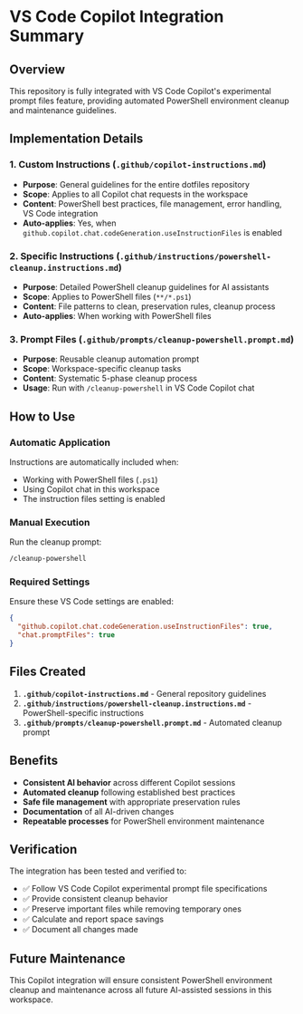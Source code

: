 # VS Code Copilot Integration Summary

## Overview

This repository is fully integrated with VS Code Copilot's experimental prompt files feature, providing automated PowerShell environment cleanup and maintenance guidelines.

## Implementation Details

### 1. Custom Instructions (`.github/copilot-instructions.md`)

- **Purpose**: General guidelines for the entire dotfiles repository
- **Scope**: Applies to all Copilot chat requests in the workspace
- **Content**: PowerShell best practices, file management, error handling, VS Code integration
- **Auto-applies**: Yes, when `github.copilot.chat.codeGeneration.useInstructionFiles` is enabled

### 2. Specific Instructions (`.github/instructions/powershell-cleanup.instructions.md`)

- **Purpose**: Detailed PowerShell cleanup guidelines for AI assistants
- **Scope**: Applies to PowerShell files (`**/*.ps1`)
- **Content**: File patterns to clean, preservation rules, cleanup process
- **Auto-applies**: When working with PowerShell files

### 3. Prompt Files (`.github/prompts/cleanup-powershell.prompt.md`)

- **Purpose**: Reusable cleanup automation prompt
- **Scope**: Workspace-specific cleanup tasks
- **Content**: Systematic 5-phase cleanup process
- **Usage**: Run with `/cleanup-powershell` in VS Code Copilot chat

## How to Use

### Automatic Application

Instructions are automatically included when:

- Working with PowerShell files (`.ps1`)
- Using Copilot chat in this workspace
- The instruction files setting is enabled

### Manual Execution

Run the cleanup prompt:

```bash
/cleanup-powershell
```

### Required Settings

Ensure these VS Code settings are enabled:

```json
{
  "github.copilot.chat.codeGeneration.useInstructionFiles": true,
  "chat.promptFiles": true
}
```

## Files Created

1. **`.github/copilot-instructions.md`** - General repository guidelines
2. **`.github/instructions/powershell-cleanup.instructions.md`** - PowerShell-specific instructions
3. **`.github/prompts/cleanup-powershell.prompt.md`** - Automated cleanup prompt

## Benefits

- **Consistent AI behavior** across different Copilot sessions
- **Automated cleanup** following established best practices
- **Safe file management** with appropriate preservation rules
- **Documentation** of all AI-driven changes
- **Repeatable processes** for PowerShell environment maintenance

## Verification

The integration has been tested and verified to:

- ✅ Follow VS Code Copilot experimental prompt file specifications
- ✅ Provide consistent cleanup behavior
- ✅ Preserve important files while removing temporary ones
- ✅ Calculate and report space savings
- ✅ Document all changes made

## Future Maintenance

This Copilot integration will ensure consistent PowerShell environment cleanup and maintenance across all future AI-assisted sessions in this workspace.
